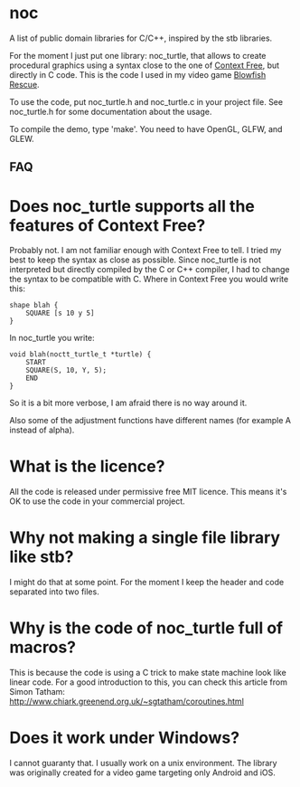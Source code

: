 noc
===

A list of public domain libraries for C/C++, inspired by the stb libraries.

For the moment I just put one library: noc_turtle, that allows to create
procedural graphics using a syntax close to the one of [Context Free], but
directly in C code.  This is the code I used in my video game [Blowfish
Rescue].

To use the code, put noc_turtle.h and noc_turtle.c in your project file.  See
noc_turtle.h for some documentation about the usage.

To compile the demo, type 'make'.  You need to have OpenGL, GLFW, and GLEW.

[Context Free]: http://www.contextfreeart.org/
[Blowfish Rescue]: http://noctua-software.com/blowfish-rescue


FAQ
---

# Does noc_turtle supports all the features of Context Free?

Probably not.  I am not familiar enough with Context Free to tell.  I tried
my best to keep the syntax as close as possible. Since noc_turtle is not
interpreted but directly compiled by the C or C++ compiler, I had to change
the syntax to be compatible with C.  Where in Context Free you would write
this:

    shape blah {
        SQUARE [s 10 y 5]
    }

In noc_turtle you write:

    void blah(noctt_turtle_t *turtle) {
        START
        SQUARE(S, 10, Y, 5);
        END
    }

So it is a bit more verbose, I am afraid there is no way around it.

Also some of the adjustment functions have different names (for example A
instead of alpha).


# What is the licence?

All the code is released under permissive free MIT licence.  This means it's
OK to use the code in your commercial project.


# Why not making a single file library like stb?

I might do that at some point.  For the moment I keep the header and code
separated into two files.


# Why is the code of noc_turtle full of macros?

This is because the code is using a C trick to make state machine look like
linear code.  For a good introduction to this, you can check this article from
Simon Tatham: http://www.chiark.greenend.org.uk/~sgtatham/coroutines.html


# Does it work under Windows?

I cannot guaranty that.  I usually work on a unix environment.  The library
was originally created for a video game targeting only Android and iOS.
